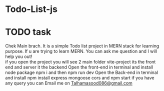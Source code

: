 # Todo-List-js
# TODO task
Chek Main brach.
It is a simple Todo list project in MERN stack for learning purpose. If u are trying to learn MERN. You can ask me question and I will help you out!  
if you open the project you will see 2 main folder vite-project its the front end and server it the backend 
Open the front-end in terminal and install node package npm i and then npm run dev
Open the Back-end in terminal and install npm install express mongoose cors and npm start
if you have any query you can Email me on Talhamasood086@gmail.com
